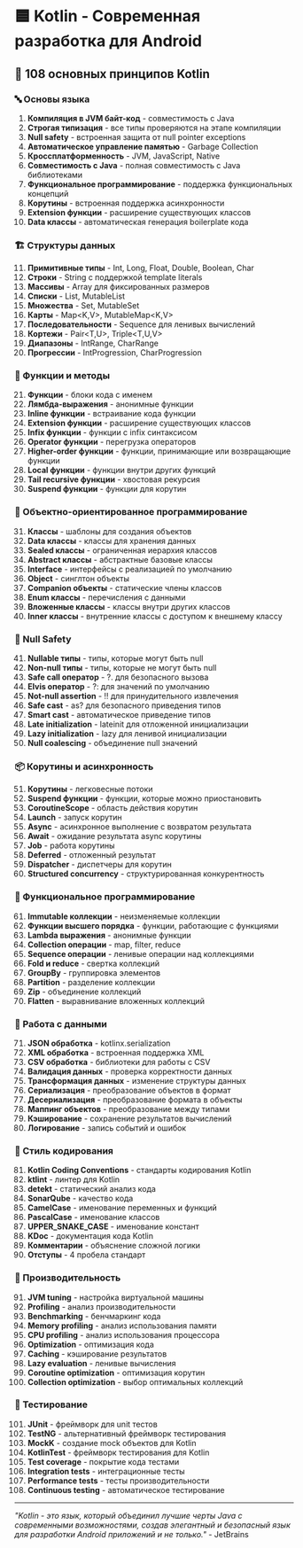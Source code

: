 # 🟦 Kotlin - Современная разработка для Android

## 🌟 108 основных принципов Kotlin

### 🔤 Основы языка

1. **Компиляция в JVM байт-код** - совместимость с Java
2. **Строгая типизация** - все типы проверяются на этапе компиляции
3. **Null safety** - встроенная защита от null pointer exceptions
4. **Автоматическое управление памятью** - Garbage Collection
5. **Кроссплатформенность** - JVM, JavaScript, Native
6. **Совместимость с Java** - полная совместимость с Java библиотеками
7. **Функциональное программирование** - поддержка функциональных концепций
8. **Корутины** - встроенная поддержка асинхронности
9. **Extension функции** - расширение существующих классов
10. **Data классы** - автоматическая генерация boilerplate кода

### 🏗️ Структуры данных

11. **Примитивные типы** - Int, Long, Float, Double, Boolean, Char
12. **Строки** - String с поддержкой template literals
13. **Массивы** - Array<T> для фиксированных размеров
14. **Списки** - List<T>, MutableList<T>
15. **Множества** - Set<T>, MutableSet<T>
16. **Карты** - Map<K,V>, MutableMap<K,V>
17. **Последовательности** - Sequence<T> для ленивых вычислений
18. **Кортежи** - Pair<T,U>, Triple<T,U,V>
19. **Диапазоны** - IntRange, CharRange
20. **Прогрессии** - IntProgression, CharProgression

### 🔄 Функции и методы

21. **Функции** - блоки кода с именем
22. **Лямбда-выражения** - анонимные функции
23. **Inline функции** - встраивание кода функции
24. **Extension функции** - расширение существующих классов
25. **Infix функции** - функции с infix синтаксисом
26. **Operator функции** - перегрузка операторов
27. **Higher-order функции** - функции, принимающие или возвращающие функции
28. **Local функции** - функции внутри других функций
29. **Tail recursive функции** - хвостовая рекурсия
30. **Suspend функции** - функции для корутин

### 🎯 Объектно-ориентированное программирование

31. **Классы** - шаблоны для создания объектов
32. **Data классы** - классы для хранения данных
33. **Sealed классы** - ограниченная иерархия классов
34. **Abstract классы** - абстрактные базовые классы
35. **Interface** - интерфейсы с реализацией по умолчанию
36. **Object** - синглтон объекты
37. **Companion объекты** - статические члены классов
38. **Enum классы** - перечисления с данными
39. **Вложенные классы** - классы внутри других классов
40. **Inner классы** - внутренние классы с доступом к внешнему классу

### 🧪 Null Safety

41. **Nullable типы** - типы, которые могут быть null
42. **Non-null типы** - типы, которые не могут быть null
43. **Safe call оператор** - ?. для безопасного вызова
44. **Elvis оператор** - ?: для значений по умолчанию
45. **Not-null assertion** - !! для принудительного извлечения
46. **Safe cast** - as? для безопасного приведения типов
47. **Smart cast** - автоматическое приведение типов
48. **Late initialization** - lateinit для отложенной инициализации
49. **Lazy initialization** - lazy для ленивой инициализации
50. **Null coalescing** - объединение null значений

### 📦 Корутины и асинхронность

51. **Корутины** - легковесные потоки
52. **Suspend функции** - функции, которые можно приостановить
53. **CoroutineScope** - область действия корутин
54. **Launch** - запуск корутин
55. **Async** - асинхронное выполнение с возвратом результата
56. **Await** - ожидание результата async корутины
57. **Job** - работа корутины
58. **Deferred** - отложенный результат
59. **Dispatcher** - диспетчеры для корутин
60. **Structured concurrency** - структурированная конкурентность

### 🔧 Функциональное программирование

61. **Immutable коллекции** - неизменяемые коллекции
62. **Функции высшего порядка** - функции, работающие с функциями
63. **Lambda выражения** - анонимные функции
64. **Collection операции** - map, filter, reduce
65. **Sequence операции** - ленивые операции над коллекциями
66. **Fold и reduce** - свертка коллекций
67. **GroupBy** - группировка элементов
68. **Partition** - разделение коллекции
69. **Zip** - объединение коллекций
70. **Flatten** - выравнивание вложенных коллекций

### 🧮 Работа с данными

71. **JSON обработка** - kotlinx.serialization
72. **XML обработка** - встроенная поддержка XML
73. **CSV обработка** - библиотеки для работы с CSV
74. **Валидация данных** - проверка корректности данных
75. **Трансформация данных** - изменение структуры данных
76. **Сериализация** - преобразование объектов в формат
77. **Десериализация** - преобразование формата в объекты
78. **Маппинг объектов** - преобразование между типами
79. **Кэширование** - сохранение результатов вычислений
80. **Логирование** - запись событий и ошибок

### 🎨 Стиль кодирования

81. **Kotlin Coding Conventions** - стандарты кодирования Kotlin
82. **ktlint** - линтер для Kotlin
83. **detekt** - статический анализ кода
84. **SonarQube** - качество кода
85. **CamelCase** - именование переменных и функций
86. **PascalCase** - именование классов
87. **UPPER_SNAKE_CASE** - именование констант
88. **KDoc** - документация кода Kotlin
89. **Комментарии** - объяснение сложной логики
90. **Отступы** - 4 пробела стандарт

### 🚀 Производительность

91. **JVM tuning** - настройка виртуальной машины
92. **Profiling** - анализ производительности
93. **Benchmarking** - бенчмаркинг кода
94. **Memory profiling** - анализ использования памяти
95. **CPU profiling** - анализ использования процессора
96. **Optimization** - оптимизация кода
97. **Caching** - кэширование результатов
98. **Lazy evaluation** - ленивые вычисления
99. **Coroutine optimization** - оптимизация корутин
100. **Collection optimization** - выбор оптимальных коллекций

### 🧪 Тестирование

101. **JUnit** - фреймворк для unit тестов
102. **TestNG** - альтернативный фреймворк тестирования
103. **MockK** - создание mock объектов для Kotlin
104. **KotlinTest** - фреймворк тестирования для Kotlin
105. **Test coverage** - покрытие кода тестами
106. **Integration tests** - интеграционные тесты
107. **Performance tests** - тесты производительности
108. **Continuous testing** - автоматическое тестирование

---

*"Kotlin - это язык, который объединил лучшие черты Java с современными возможностями, создав элегантный и безопасный язык для разработки Android приложений и не только."* - JetBrains
